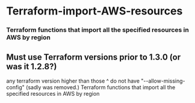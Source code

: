 # Terraform-import-AWS-resources
### Terraform functions that import all the specified resources in AWS by region

## Must use Terraform versions prior to 1.3.0 (or was it 1.2.8?)
any terraform version higher than those ^ do not have "--allow-missing-config" (sadly was removed.)
Terraform functions that import all the specified resources in AWS by region 
